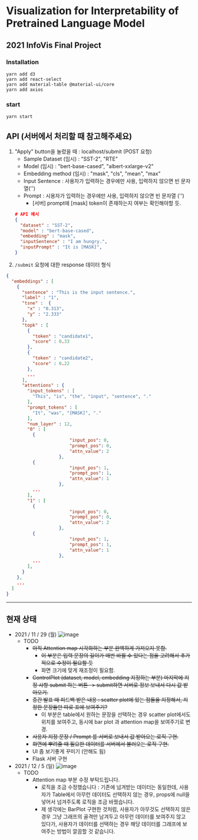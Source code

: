 # Visualization for Interpretability of Pretrained Language Model

## 2021 InfoVis Final Project

### Installation
```
yarn add d3
yarn add react-select
yarn add material-table @material-ui/core
yarn add axios
```

### start
```
yarn start
```

## API (서버에서 처리할 때 참고해주세요)

1. "Apply" button을 눌렀을 때 : localhost/submit (POST 요청)
    - Sample Dataset (임시) : "SST-2", "RTE"
    - Model (임시) : "bert-base-cased", "albert-xxlarge-v2"
    - Embedding method (임시) : "mask", "cls", "mean", "max"
    - Input Sentence : 사용자가 입력하는 경우에만 사용, 입력하지 않으면 빈 문자열('') 
    - Prompt : 시용자가 입력하는 경우에만 사용, 입력하지 않으면 빈 문자열 ('')
      - [서버] prompt에 [mask] token이 존재하는지 여부는 확인해야할 듯.
    ```json
    # API 예시
    {
      "dataset" : "SST-2",
      "model" : "bert-base-cased",
      "embedding" : "mask",
      "inputSentence" : "I am hungry.",
      "inputPrompt" : "It is [MASK]",
    }
    ```
2. <code>/submit</code> 요청에 대한 response 데이터 형식
```json
{
  "embeddings" : [
    {
      "sentence" : "This is the input sentence.",
      "label" : "1",
      "tsne" :  {
        "x" : "0.313",
        "y" : "2.333"
      },
      "topk" : [
        {
          "token" : "candidate1",
          "score" : 0.33
        },
        {
          "token" : "candidate2",
          "score" : 0.22
        },
        ...
      ],
      "attentions" : {
        "input_tokens" : [
          "This", "is", "the", "input", "sentence", "."
        ],
        "prompt_tokens" : [
          "It", "was", "[MASK]", "."
        ],
        "num_layer" : 12,
        "0" : [
          {
						"input_pos": 0,
						"prompt_pos": 0,
						"attn_value": 2
					},
          {
						"input_pos": 1,
						"prompt_pos": 1,
						"attn_value": 1
					},
          ...
        ],
        "1" : [
          {
						"input_pos": 0,
						"prompt_pos": 0,
						"attn_value": 2
					},
          {
						"input_pos": 1,
						"prompt_pos": 1,
						"attn_value": 1
					},
          ...
        ],
      }
    },
    ...
  ]
}
```
---

## 현재 상태
- 2021 / 11 / 29 (월)
![image](https://user-images.githubusercontent.com/29649894/143819563-3737c1a8-2042-4a84-9fed-c3d0384c5c6c.png)
  - TODO
    - <s>아직 Attention map 시각화하는 부분 완벽하게 가져오지 못함.</s>
      - <s>이 부분은 입력 문장의 길이가 매번 바뀔 수 있다는 점을 고려해서 추가적으로 수정이 필요할 듯</s>
      - 화면 크기에 맞게 재조정이 필요함.
    - <s>ControlPlot (dataset, model, embedding 지정하는 부분) 마지막에 지정 사항 submit 하는 버튼 -> submit하면 서버로 정보 보내서 다시 값 받아오기.</s>
    - <s>중간 발표 때 피드백 받은 내용 : scatter plot에 있는 점들을 지정해서, 지정한 문장들만 따로 표에 보여주기?</s>
      - 이 부분은 table에서 원하는 문장을 선택하는 경우 scatter plot에서도 위치를 보여주고, 동시에 bar plot 과 attention map을 보여주기로 변경.
    - <s>사용자 지정 문장 / Prompt 를 서버로 보내서 값 받아오는 로직 구현.</s>
    - <s>화면에 뿌려줄 때 필요한 데이터를 서버에서 불러오는 로직 구현.</s>
    - UI 좀 보기좋게 꾸미기 (안해도 됨)
    - Flask 서버 구현
- 2021 / 12 / 5 (일)
![image](https://user-images.githubusercontent.com/29649894/144742863-48d2d4d1-ee59-4e2f-8f5e-1ef462d44bea.png)
  - TODO 
    - Attention map 부분 수정 부탁드립니다.
      - 로직을 조금 수정했습니다 : 기존에 넘겨받는 데이터는 동일한데, 사용자가 Table에서 아무런 데이터도 선택하지 않는 경우, props에 null을 넣어서 넘겨주도록 로직을 조금 바꿨습니다.
      - 제 생각에는 BarPlot 구현한 것처럼, 사용자가 아무것도 선택하지 않은 경우 그냥 그래프의 골격만 남겨두고 아무런 데이터를 보여주지 않고 있다가, 사용자가 데이터를 선택하는 경우 해당 데이터를 그래프에 보여주는 방법이 깔끔할 것 같습니다.
